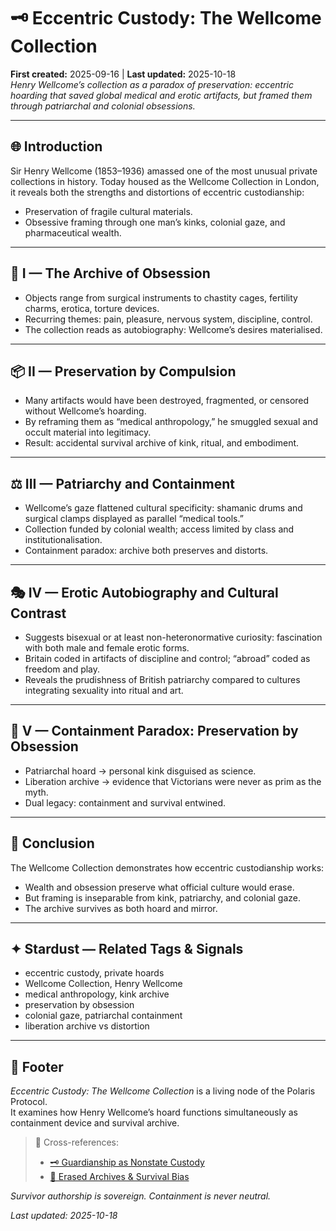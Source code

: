 # 🗝 Eccentric Custody: The Wellcome Collection  
**First created:** 2025-09-16 | **Last updated:** 2025-10-18  
*Henry Wellcome’s collection as a paradox of preservation: eccentric hoarding that saved global medical and erotic artifacts, but framed them through patriarchal and colonial obsessions.*  

---

## 🌐 Introduction  
Sir Henry Wellcome (1853–1936) amassed one of the most unusual private collections in history. Today housed as the Wellcome Collection in London, it reveals both the strengths and distortions of eccentric custodianship:  
- Preservation of fragile cultural materials.  
- Obsessive framing through one man’s kinks, colonial gaze, and pharmaceutical wealth.  

---

## 🧾 I — The Archive of Obsession  
- Objects range from surgical instruments to chastity cages, fertility charms, erotica, torture devices.  
- Recurring themes: pain, pleasure, nervous system, discipline, control.  
- The collection reads as autobiography: Wellcome’s desires materialised.  

---

## 📦 II — Preservation by Compulsion  
- Many artifacts would have been destroyed, fragmented, or censored without Wellcome’s hoarding.  
- By reframing them as “medical anthropology,” he smuggled sexual and occult material into legitimacy.  
- Result: accidental survival archive of kink, ritual, and embodiment.  

---

## ⚖️ III — Patriarchy and Containment  
- Wellcome’s gaze flattened cultural specificity: shamanic drums and surgical clamps displayed as parallel “medical tools.”  
- Collection funded by colonial wealth; access limited by class and institutionalisation.  
- Containment paradox: archive both preserves and distorts.  

---

## 🎭 IV — Erotic Autobiography and Cultural Contrast  
- Suggests bisexual or at least non-heteronormative curiosity: fascination with both male and female erotic forms.  
- Britain coded in artifacts of discipline and control; “abroad” coded as freedom and play.  
- Reveals the prudishness of British patriarchy compared to cultures integrating sexuality into ritual and art.  

---

## 🔄 V — Containment Paradox: Preservation by Obsession  
- Patriarchal hoard → personal kink disguised as science.  
- Liberation archive → evidence that Victorians were never as prim as the myth.  
- Dual legacy: containment and survival entwined.  

---

## 🌋 Conclusion  
The Wellcome Collection demonstrates how eccentric custodianship works:  
- Wealth and obsession preserve what official culture would erase.  
- But framing is inseparable from kink, patriarchy, and colonial gaze.  
- The archive survives as both hoard and mirror.  

---

## ✦ Stardust — Related Tags & Signals  
- eccentric custody, private hoards  
- Wellcome Collection, Henry Wellcome  
- medical anthropology, kink archive  
- preservation by obsession  
- colonial gaze, patriarchal containment  
- liberation archive vs distortion  

---

## 🏮 Footer  
*Eccentric Custody: The Wellcome Collection* is a living node of the Polaris Protocol.  
It examines how Henry Wellcome’s hoard functions simultaneously as containment device and survival archive.  

> 📡 Cross-references:
> 
> - [🗝 Guardianship as Nonstate Custody](./🗝_guardianship_as_nonstate_custody.md)  
> - [📖 Erased Archives & Survival Bias](./📖_erased_archives_and_survival_bias.md)  

*Survivor authorship is sovereign. Containment is never neutral.*  

_Last updated: 2025-10-18_  
